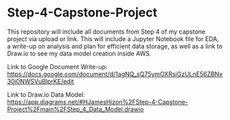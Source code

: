 # Step-4-Capstone-Project
This repository will include all documents from Step 4 of my capstone project via upload or link. This will include a Jupyter Notebook file for EDA, a write-up on analysis and plan for efficient data storage, as well as a link to Draw.io to see my data model creation inside AWS.

Link to Google Document Write-up:
https://docs.google.com/document/d/1agNQ_sQ75ymOXRsiGzULnE56ZBNx30i0NWSVuBlprKE/edit

Link to Draw.io Data Model:
https://app.diagrams.net/#HJamesHizon%2FStep-4-Capstone-Project%2Fmain%2FStep_4_Data_Model.drawio
